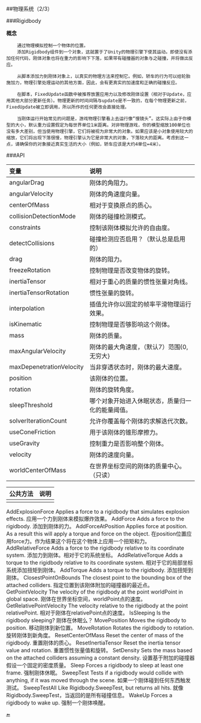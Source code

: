 ##物理系统（2/3）

###Rigidbody

**概念**
```
    通过物理模拟控制一个物体的位置。
    添加Rigidbody组件到一个对象，这就置于了Unity的物理引擎下使其运动。即使没有添加任何代码，刚体对象也将在重力的影响下下落，如果带有碰撞器的对象与之碰撞，并将做出反应。

    从脚本添加力到刚体对象上，以真实的物理方法来控制它。例如，轿车的行为可以给轮胎施加力，物理引擎处理运动的其他方面，因此，会有更真实的加速度和正确的碰撞反应。

    在脚本，FixedUpdate函数中被推荐放置应用力以及修改刚体设置（相对于Update，应用其他大部分更新任务）。物理更新的时间间隔与update是不一致的，在每个物理更新之前，FixedUpdate被立即调用，所以所作的任何更改会直接处理。

    当刚体运行开始常见的问题是，游戏物理引擎看上去运行像“慢镜头”。这实际上由于你模型的大小，默认重力设置假定为每世界单位1米距离。对非物理游戏，你的模型缩放100单位也没有多大差别，但当使用物理引擎，它们将被视为非常大的对象。如果应该是小对象使用较大的缩放，它们将出现下落很慢，物理引擎认为它是非常大的对象，下落较大的距离。考虑到这一点，请确保你的对象接近真实生活的大小（例如，轿车应该是大约4单位=4米）。

```

###API

|变量|说明|
|:--|:--|
|angularDrag|刚体的角阻力。|
|angularVelocity|刚体的角速度向量。|
|centerOfMass|相对于变换原点的质心。|
|collisionDetectionMode|刚体的碰撞检测模式。|
|constraints|控制该刚体模拟允许的自由度。|
|detectCollisions|碰撞检测应否启用？（默认总是启用的）|
|drag|刚体的阻力。|
|freezeRotation|控制物理是否改变物体的旋转。|
|inertiaTensor|相对于重心的质量的惯性张量对角线。|
|inertiaTensorRotation|惯性张量的旋转。|
|interpolation|插值允许你以固定的帧率平滑物理运行效果。|
|isKinematic|控制物理是否够影响这个刚体。|
|mass|刚体的质量。|
|maxAngularVelocity|刚体的最大角速度，（默认7）范围{0, 无穷大}|
|maxDepenetrationVelocity|当非穿透状态时，刚体的最大速度。|
|position|该刚体的位置。|
|rotation|刚体的旋转角度。|
|sleepThreshold|哪个对象开始进入休眠状态，质量归一化的能量阈值。|
|solverIterationCount|允许你覆盖每个刚体的求解迭代次数。|
|useConeFriction|用于该刚体的锥形摩擦力。|
|useGravity|控制重力是否影响整个刚体。|
|velocity|刚体的速度向量。|
|worldCenterOfMass|在世界坐标空间的刚体的质量中心。（只读）|

|公共方法|说明|
|:--|:--|
|||

AddExplosionForce	Applies a force to a rigidbody that simulates explosion effects.
应用一个力到刚体来模拟爆炸效果。
AddForce	Adds a force to the rigidbody.
添加到刚体的力。
AddForceAtPosition	Applies force at position. As a result this will apply a torque and force on the object.
在position位置应用force力。作为结果这个将在这个物体上应用一个扭矩和力。
AddRelativeForce	Adds a force to the rigidbody relative to its coordinate system.
添加力到刚体。相对于它的系统坐标。
AddRelativeTorque	Adds a torque to the rigidbody relative to its coordinate system.
相对于它的局部坐标系统添加扭矩到刚体。
AddTorque	Adds a torque to the rigidbody.
添加扭矩到刚体。
ClosestPointOnBounds	The closest point to the bounding box of the attached colliders.
指定位置到该刚体附加的碰撞器的最近点。
GetPointVelocity	The velocity of the rigidbody at the point worldPoint in global space.
刚体在世界坐标空间，worldPoint点的速度。
GetRelativePointVelocity	The velocity relative to the rigidbody at the point relativePoint.
相对于刚体在relativePoint点的速度。
IsSleeping	Is the rigidbody sleeping?
刚体在休眠么？
MovePosition	Moves the rigidbody to position.
移动刚体到新位置。
MoveRotation	Rotates the rigidbody to rotation.
旋转刚体到新角度。
ResetCenterOfMass	Reset the center of mass of the rigidbody.
重置刚体的质心。
ResetInertiaTensor	Reset the inertia tensor value and rotation.
重置惯性张量值和旋转。
SetDensity	Sets the mass based on the attached colliders assuming a constant density.
设置基于附加的碰撞器假设一个固定的密度质量。
Sleep	Forces a rigidbody to sleep at least one frame.
强制刚体休眠。
SweepTest	Tests if a rigidbody would collide with anything, if it was moved through the scene.
如果一个刚体碰到任何东西触发测试。
SweepTestAll	Like Rigidbody.SweepTest, but returns all hits.
就像Rigidbody.SweepTest，当返回的是所有碰撞信息。
WakeUp	Forces a rigidbody to wake up.
强制一个刚体唤醒。


🔚
